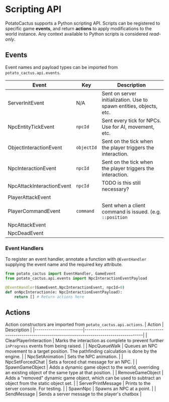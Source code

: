 # Scripting API
PotatoCactus supports a Python scripting API. Scripts can be
registered to specific game **events**, and return **actions** to
apply modifications to the world instance. Any context available to
Python scripts is considered *read-only*.

## Events
Event names and payload types can be imported from
`potato_cactus.api.events`.

| Event                     | Key        | Description                                                         |
|---------------------------|------------|---------------------------------------------------------------------|
| ServerInitEvent           | N/A        | Sent on server initialization. Use to spawn entities, objects, etc. |
| NpcEntityTickEvent        | `npcId`    | Sent every tick for NPCs. Use for AI, movement, etc.                |
| ObjectInteractionEvent    | `objectId` | Sent on the tick when the player triggers the interaction.          |
| NpcInteractionEvent       | `npcId`    | Sent on the tick when the player triggers the interaction.          |
| NpcAttackInteractionEvent | `npcId`    | TODO is this still necessary?                                       |
| PlayerAttackEvent         |            |                                                                     |
| PlayerCommandEvent        | `command`  | Sent when a client command is issued. (e.g. `::position`            |
| NpcAttackEvent            |            |                                                                     |
| NpcDeadEvent              |            |                                                                     |


### Event Handlers
To register an event handler, annotate a function with `@EventHandler`
supplying the event name and the required key attribute.

```python
from potato_cactus import EventHandler, GameEvent
from potato_cactus.api.events import NpcInteractionEventPayload

@EventHandler(GameEvent.NpcInteractionEvent, npcId=0)
def onNpcInteraction(e: NpcInteractionEventPayload):
	return [] # Return actions here
```

## Actions
Action constructors are imported from `potato_cactus.api.actions`.
| Action                 | Description                                                                                               |
|------------------------|-----------------------------------------------------------------------------------------------------------|
| ClearPlayerInteraction | Marks the interaction as complete to prevent further `inProgress` events from being raised.               |
| NpcQueueWalk           | Queues an NPC movement to a target position. The pathfinding calculation is done by the engine.           |
| NpcSetAnimation        | Sets the NPC animation.                                                                                   |
| NpcSetForcedChat       | Sets a forced chat message for an NPC.                                                                    |
| SpawnGameObject        | Adds a dynamic game object to the world, overriding an existing object of the same type at that position. |
| RemoveGameObject       | Adds a "removed" dynamic game object, which can be used to subtract an object from the static object set. |
| ServerPrintMessage     | Prints to the server console. For testing.                                                                |
| SpawnNpc               | Spawns an NPC at a point.                                                                                 |
| SendMessage            | Sends a server message to the player's chatbox                                                            |

